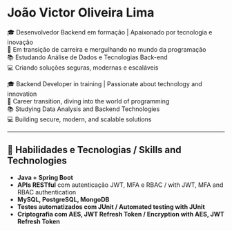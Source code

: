 

# João Victor Oliveira Lima

🎓 Desenvolvedor Backend em formação | Apaixonado por tecnologia e inovação  
🚀 Em transição de carreira e mergulhando no mundo da programação  
📚 Estudando Análise de Dados e Tecnologias Back-end  
💻 Criando soluções seguras, modernas e escaláveis  

🎓 Backend Developer in training | Passionate about technology and innovation  
🚀 Career transition, diving into the world of programming  
📚 Studying Data Analysis and Backend Technologies  
💻 Building secure, modern, and scalable solutions  

---

## 💼 Habilidades e Tecnologias / Skills and Technologies

- **Java + Spring Boot**  
- **APIs RESTful** com autenticação JWT, MFA e RBAC / with JWT, MFA and RBAC authentication  
- **MySQL, PostgreSQL, MongoDB**  
- **Testes automatizados com JUnit / Automated testing with JUnit**  
- **Criptografia com AES, JWT Refresh Token / Encryption with AES, JWT Refresh Token**  
